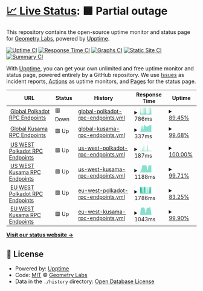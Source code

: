 # [📈 Live Status](https://status.substrate.geometry.io): <!--live status--> **🟧 Partial outage**

This repository contains the open-source uptime monitor and status page for [Geometry Labs](https://status.substrate.geometry.io), powered by [Upptime](https://github.com/upptime/upptime).

[![Uptime CI](https://github.com/geometry-labs/substrate-status-page/workflows/Uptime%20CI/badge.svg)](https://github.com/geometry-labs/substrate-status-page/actions?query=workflow%3A%22Uptime+CI%22)
[![Response Time CI](https://github.com/geometry-labs/substrate-status-page/workflows/Response%20Time%20CI/badge.svg)](https://github.com/geometry-labs/substrate-status-page/actions?query=workflow%3A%22Response+Time+CI%22)
[![Graphs CI](https://github.com/geometry-labs/substrate-status-page/workflows/Graphs%20CI/badge.svg)](https://github.com/geometry-labs/substrate-status-page/actions?query=workflow%3A%22Graphs+CI%22)
[![Static Site CI](https://github.com/geometry-labs/substrate-status-page/workflows/Static%20Site%20CI/badge.svg)](https://github.com/geometry-labs/substrate-status-page/actions?query=workflow%3A%22Static+Site+CI%22)
[![Summary CI](https://github.com/geometry-labs/substrate-status-page/workflows/Summary%20CI/badge.svg)](https://github.com/geometry-labs/substrate-status-page/actions?query=workflow%3A%22Summary+CI%22)

With [Upptime](https://upptime.js.org), you can get your own unlimited and free uptime monitor and status page, powered entirely by a GitHub repository. We use [Issues](https://github.com/geometry-labs/substrate-status-page/issues) as incident reports, [Actions](https://github.com/geometry-labs/substrate-status-page/actions) as uptime monitors, and [Pages](https://status.substrate.geometry.io) for the status page.

<!--start: status pages-->
<!-- This summary is generated by Upptime (https://github.com/upptime/upptime) -->
<!-- Do not edit this manually, your changes will be overwritten -->
<!-- prettier-ignore -->
| URL | Status | History | Response Time | Uptime |
| --- | ------ | ------- | ------------- | ------ |
| <img alt="" src="https://favicons.githubusercontent.com/polkadot.geometry.io" height="13"> [Global Polkadot RPC Endpoints](https://polkadot.geometry.io/api) | 🟥 Down | [global-polkadot-rpc-endpoints.yml](https://github.com/geometry-labs/substrate-status-page/commits/HEAD/history/global-polkadot-rpc-endpoints.yml) | <details><summary><img alt="Response time graph" src="./graphs/global-polkadot-rpc-endpoints/response-time-week.png" height="20"> 786ms</summary><br><a href="https://status.substrate.geometry.io/history/global-polkadot-rpc-endpoints"><img alt="Response time 1434" src="https://img.shields.io/endpoint?url=https%3A%2F%2Fraw.githubusercontent.com%2Fgeometry-labs%2Fsubstrate-status-page%2FHEAD%2Fapi%2Fglobal-polkadot-rpc-endpoints%2Fresponse-time.json"></a><br><a href="https://status.substrate.geometry.io/history/global-polkadot-rpc-endpoints"><img alt="24-hour response time 1060" src="https://img.shields.io/endpoint?url=https%3A%2F%2Fraw.githubusercontent.com%2Fgeometry-labs%2Fsubstrate-status-page%2FHEAD%2Fapi%2Fglobal-polkadot-rpc-endpoints%2Fresponse-time-day.json"></a><br><a href="https://status.substrate.geometry.io/history/global-polkadot-rpc-endpoints"><img alt="7-day response time 786" src="https://img.shields.io/endpoint?url=https%3A%2F%2Fraw.githubusercontent.com%2Fgeometry-labs%2Fsubstrate-status-page%2FHEAD%2Fapi%2Fglobal-polkadot-rpc-endpoints%2Fresponse-time-week.json"></a><br><a href="https://status.substrate.geometry.io/history/global-polkadot-rpc-endpoints"><img alt="30-day response time 1381" src="https://img.shields.io/endpoint?url=https%3A%2F%2Fraw.githubusercontent.com%2Fgeometry-labs%2Fsubstrate-status-page%2FHEAD%2Fapi%2Fglobal-polkadot-rpc-endpoints%2Fresponse-time-month.json"></a><br><a href="https://status.substrate.geometry.io/history/global-polkadot-rpc-endpoints"><img alt="1-year response time 1434" src="https://img.shields.io/endpoint?url=https%3A%2F%2Fraw.githubusercontent.com%2Fgeometry-labs%2Fsubstrate-status-page%2FHEAD%2Fapi%2Fglobal-polkadot-rpc-endpoints%2Fresponse-time-year.json"></a></details> | <details><summary><a href="https://status.substrate.geometry.io/history/global-polkadot-rpc-endpoints">89.45%</a></summary><a href="https://status.substrate.geometry.io/history/global-polkadot-rpc-endpoints"><img alt="All-time uptime 96.62%" src="https://img.shields.io/endpoint?url=https%3A%2F%2Fraw.githubusercontent.com%2Fgeometry-labs%2Fsubstrate-status-page%2FHEAD%2Fapi%2Fglobal-polkadot-rpc-endpoints%2Fuptime.json"></a><br><a href="https://status.substrate.geometry.io/history/global-polkadot-rpc-endpoints"><img alt="24-hour uptime 85.79%" src="https://img.shields.io/endpoint?url=https%3A%2F%2Fraw.githubusercontent.com%2Fgeometry-labs%2Fsubstrate-status-page%2FHEAD%2Fapi%2Fglobal-polkadot-rpc-endpoints%2Fuptime-day.json"></a><br><a href="https://status.substrate.geometry.io/history/global-polkadot-rpc-endpoints"><img alt="7-day uptime 89.45%" src="https://img.shields.io/endpoint?url=https%3A%2F%2Fraw.githubusercontent.com%2Fgeometry-labs%2Fsubstrate-status-page%2FHEAD%2Fapi%2Fglobal-polkadot-rpc-endpoints%2Fuptime-week.json"></a><br><a href="https://status.substrate.geometry.io/history/global-polkadot-rpc-endpoints"><img alt="30-day uptime 96.62%" src="https://img.shields.io/endpoint?url=https%3A%2F%2Fraw.githubusercontent.com%2Fgeometry-labs%2Fsubstrate-status-page%2FHEAD%2Fapi%2Fglobal-polkadot-rpc-endpoints%2Fuptime-month.json"></a><br><a href="https://status.substrate.geometry.io/history/global-polkadot-rpc-endpoints"><img alt="1-year uptime 96.62%" src="https://img.shields.io/endpoint?url=https%3A%2F%2Fraw.githubusercontent.com%2Fgeometry-labs%2Fsubstrate-status-page%2FHEAD%2Fapi%2Fglobal-polkadot-rpc-endpoints%2Fuptime-year.json"></a></details>
| <img alt="" src="https://favicons.githubusercontent.com/kusama.geometry.io" height="13"> [Global Kusama RPC Endpoints](https://kusama.geometry.io/api) | 🟩 Up | [global-kusama-rpc-endpoints.yml](https://github.com/geometry-labs/substrate-status-page/commits/HEAD/history/global-kusama-rpc-endpoints.yml) | <details><summary><img alt="Response time graph" src="./graphs/global-kusama-rpc-endpoints/response-time-week.png" height="20"> 337ms</summary><br><a href="https://status.substrate.geometry.io/history/global-kusama-rpc-endpoints"><img alt="Response time 741" src="https://img.shields.io/endpoint?url=https%3A%2F%2Fraw.githubusercontent.com%2Fgeometry-labs%2Fsubstrate-status-page%2FHEAD%2Fapi%2Fglobal-kusama-rpc-endpoints%2Fresponse-time.json"></a><br><a href="https://status.substrate.geometry.io/history/global-kusama-rpc-endpoints"><img alt="24-hour response time 402" src="https://img.shields.io/endpoint?url=https%3A%2F%2Fraw.githubusercontent.com%2Fgeometry-labs%2Fsubstrate-status-page%2FHEAD%2Fapi%2Fglobal-kusama-rpc-endpoints%2Fresponse-time-day.json"></a><br><a href="https://status.substrate.geometry.io/history/global-kusama-rpc-endpoints"><img alt="7-day response time 337" src="https://img.shields.io/endpoint?url=https%3A%2F%2Fraw.githubusercontent.com%2Fgeometry-labs%2Fsubstrate-status-page%2FHEAD%2Fapi%2Fglobal-kusama-rpc-endpoints%2Fresponse-time-week.json"></a><br><a href="https://status.substrate.geometry.io/history/global-kusama-rpc-endpoints"><img alt="30-day response time 362" src="https://img.shields.io/endpoint?url=https%3A%2F%2Fraw.githubusercontent.com%2Fgeometry-labs%2Fsubstrate-status-page%2FHEAD%2Fapi%2Fglobal-kusama-rpc-endpoints%2Fresponse-time-month.json"></a><br><a href="https://status.substrate.geometry.io/history/global-kusama-rpc-endpoints"><img alt="1-year response time 741" src="https://img.shields.io/endpoint?url=https%3A%2F%2Fraw.githubusercontent.com%2Fgeometry-labs%2Fsubstrate-status-page%2FHEAD%2Fapi%2Fglobal-kusama-rpc-endpoints%2Fresponse-time-year.json"></a></details> | <details><summary><a href="https://status.substrate.geometry.io/history/global-kusama-rpc-endpoints">99.68%</a></summary><a href="https://status.substrate.geometry.io/history/global-kusama-rpc-endpoints"><img alt="All-time uptime 0.00%" src="https://img.shields.io/endpoint?url=https%3A%2F%2Fraw.githubusercontent.com%2Fgeometry-labs%2Fsubstrate-status-page%2FHEAD%2Fapi%2Fglobal-kusama-rpc-endpoints%2Fuptime.json"></a><br><a href="https://status.substrate.geometry.io/history/global-kusama-rpc-endpoints"><img alt="24-hour uptime 100.00%" src="https://img.shields.io/endpoint?url=https%3A%2F%2Fraw.githubusercontent.com%2Fgeometry-labs%2Fsubstrate-status-page%2FHEAD%2Fapi%2Fglobal-kusama-rpc-endpoints%2Fuptime-day.json"></a><br><a href="https://status.substrate.geometry.io/history/global-kusama-rpc-endpoints"><img alt="7-day uptime 99.68%" src="https://img.shields.io/endpoint?url=https%3A%2F%2Fraw.githubusercontent.com%2Fgeometry-labs%2Fsubstrate-status-page%2FHEAD%2Fapi%2Fglobal-kusama-rpc-endpoints%2Fuptime-week.json"></a><br><a href="https://status.substrate.geometry.io/history/global-kusama-rpc-endpoints"><img alt="30-day uptime 34.60%" src="https://img.shields.io/endpoint?url=https%3A%2F%2Fraw.githubusercontent.com%2Fgeometry-labs%2Fsubstrate-status-page%2FHEAD%2Fapi%2Fglobal-kusama-rpc-endpoints%2Fuptime-month.json"></a><br><a href="https://status.substrate.geometry.io/history/global-kusama-rpc-endpoints"><img alt="1-year uptime 0.00%" src="https://img.shields.io/endpoint?url=https%3A%2F%2Fraw.githubusercontent.com%2Fgeometry-labs%2Fsubstrate-status-page%2FHEAD%2Fapi%2Fglobal-kusama-rpc-endpoints%2Fuptime-year.json"></a></details>
| <img alt="" src="https://favicons.githubusercontent.com/polkadot-us-west-2.geometry.io" height="13"> [US WEST Polkadot RPC Endpoints](https://polkadot-us-west-2.geometry.io/api) | 🟩 Up | [us-west-polkadot-rpc-endpoints.yml](https://github.com/geometry-labs/substrate-status-page/commits/HEAD/history/us-west-polkadot-rpc-endpoints.yml) | <details><summary><img alt="Response time graph" src="./graphs/us-west-polkadot-rpc-endpoints/response-time-week.png" height="20"> 187ms</summary><br><a href="https://status.substrate.geometry.io/history/us-west-polkadot-rpc-endpoints"><img alt="Response time 1358" src="https://img.shields.io/endpoint?url=https%3A%2F%2Fraw.githubusercontent.com%2Fgeometry-labs%2Fsubstrate-status-page%2FHEAD%2Fapi%2Fus-west-polkadot-rpc-endpoints%2Fresponse-time.json"></a><br><a href="https://status.substrate.geometry.io/history/us-west-polkadot-rpc-endpoints"><img alt="24-hour response time 86" src="https://img.shields.io/endpoint?url=https%3A%2F%2Fraw.githubusercontent.com%2Fgeometry-labs%2Fsubstrate-status-page%2FHEAD%2Fapi%2Fus-west-polkadot-rpc-endpoints%2Fresponse-time-day.json"></a><br><a href="https://status.substrate.geometry.io/history/us-west-polkadot-rpc-endpoints"><img alt="7-day response time 187" src="https://img.shields.io/endpoint?url=https%3A%2F%2Fraw.githubusercontent.com%2Fgeometry-labs%2Fsubstrate-status-page%2FHEAD%2Fapi%2Fus-west-polkadot-rpc-endpoints%2Fresponse-time-week.json"></a><br><a href="https://status.substrate.geometry.io/history/us-west-polkadot-rpc-endpoints"><img alt="30-day response time 1276" src="https://img.shields.io/endpoint?url=https%3A%2F%2Fraw.githubusercontent.com%2Fgeometry-labs%2Fsubstrate-status-page%2FHEAD%2Fapi%2Fus-west-polkadot-rpc-endpoints%2Fresponse-time-month.json"></a><br><a href="https://status.substrate.geometry.io/history/us-west-polkadot-rpc-endpoints"><img alt="1-year response time 1358" src="https://img.shields.io/endpoint?url=https%3A%2F%2Fraw.githubusercontent.com%2Fgeometry-labs%2Fsubstrate-status-page%2FHEAD%2Fapi%2Fus-west-polkadot-rpc-endpoints%2Fresponse-time-year.json"></a></details> | <details><summary><a href="https://status.substrate.geometry.io/history/us-west-polkadot-rpc-endpoints">100.00%</a></summary><a href="https://status.substrate.geometry.io/history/us-west-polkadot-rpc-endpoints"><img alt="All-time uptime 95.13%" src="https://img.shields.io/endpoint?url=https%3A%2F%2Fraw.githubusercontent.com%2Fgeometry-labs%2Fsubstrate-status-page%2FHEAD%2Fapi%2Fus-west-polkadot-rpc-endpoints%2Fuptime.json"></a><br><a href="https://status.substrate.geometry.io/history/us-west-polkadot-rpc-endpoints"><img alt="24-hour uptime 100.00%" src="https://img.shields.io/endpoint?url=https%3A%2F%2Fraw.githubusercontent.com%2Fgeometry-labs%2Fsubstrate-status-page%2FHEAD%2Fapi%2Fus-west-polkadot-rpc-endpoints%2Fuptime-day.json"></a><br><a href="https://status.substrate.geometry.io/history/us-west-polkadot-rpc-endpoints"><img alt="7-day uptime 100.00%" src="https://img.shields.io/endpoint?url=https%3A%2F%2Fraw.githubusercontent.com%2Fgeometry-labs%2Fsubstrate-status-page%2FHEAD%2Fapi%2Fus-west-polkadot-rpc-endpoints%2Fuptime-week.json"></a><br><a href="https://status.substrate.geometry.io/history/us-west-polkadot-rpc-endpoints"><img alt="30-day uptime 95.13%" src="https://img.shields.io/endpoint?url=https%3A%2F%2Fraw.githubusercontent.com%2Fgeometry-labs%2Fsubstrate-status-page%2FHEAD%2Fapi%2Fus-west-polkadot-rpc-endpoints%2Fuptime-month.json"></a><br><a href="https://status.substrate.geometry.io/history/us-west-polkadot-rpc-endpoints"><img alt="1-year uptime 95.13%" src="https://img.shields.io/endpoint?url=https%3A%2F%2Fraw.githubusercontent.com%2Fgeometry-labs%2Fsubstrate-status-page%2FHEAD%2Fapi%2Fus-west-polkadot-rpc-endpoints%2Fuptime-year.json"></a></details>
| <img alt="" src="https://favicons.githubusercontent.com/kusama-us-west-2.geometry.io" height="13"> [US WEST Kusama RPC Endpoints](https://kusama-us-west-2.geometry.io/api) | 🟩 Up | [us-west-kusama-rpc-endpoints.yml](https://github.com/geometry-labs/substrate-status-page/commits/HEAD/history/us-west-kusama-rpc-endpoints.yml) | <details><summary><img alt="Response time graph" src="./graphs/us-west-kusama-rpc-endpoints/response-time-week.png" height="20"> 1188ms</summary><br><a href="https://status.substrate.geometry.io/history/us-west-kusama-rpc-endpoints"><img alt="Response time 1381" src="https://img.shields.io/endpoint?url=https%3A%2F%2Fraw.githubusercontent.com%2Fgeometry-labs%2Fsubstrate-status-page%2FHEAD%2Fapi%2Fus-west-kusama-rpc-endpoints%2Fresponse-time.json"></a><br><a href="https://status.substrate.geometry.io/history/us-west-kusama-rpc-endpoints"><img alt="24-hour response time 1283" src="https://img.shields.io/endpoint?url=https%3A%2F%2Fraw.githubusercontent.com%2Fgeometry-labs%2Fsubstrate-status-page%2FHEAD%2Fapi%2Fus-west-kusama-rpc-endpoints%2Fresponse-time-day.json"></a><br><a href="https://status.substrate.geometry.io/history/us-west-kusama-rpc-endpoints"><img alt="7-day response time 1188" src="https://img.shields.io/endpoint?url=https%3A%2F%2Fraw.githubusercontent.com%2Fgeometry-labs%2Fsubstrate-status-page%2FHEAD%2Fapi%2Fus-west-kusama-rpc-endpoints%2Fresponse-time-week.json"></a><br><a href="https://status.substrate.geometry.io/history/us-west-kusama-rpc-endpoints"><img alt="30-day response time 1033" src="https://img.shields.io/endpoint?url=https%3A%2F%2Fraw.githubusercontent.com%2Fgeometry-labs%2Fsubstrate-status-page%2FHEAD%2Fapi%2Fus-west-kusama-rpc-endpoints%2Fresponse-time-month.json"></a><br><a href="https://status.substrate.geometry.io/history/us-west-kusama-rpc-endpoints"><img alt="1-year response time 1381" src="https://img.shields.io/endpoint?url=https%3A%2F%2Fraw.githubusercontent.com%2Fgeometry-labs%2Fsubstrate-status-page%2FHEAD%2Fapi%2Fus-west-kusama-rpc-endpoints%2Fresponse-time-year.json"></a></details> | <details><summary><a href="https://status.substrate.geometry.io/history/us-west-kusama-rpc-endpoints">99.71%</a></summary><a href="https://status.substrate.geometry.io/history/us-west-kusama-rpc-endpoints"><img alt="All-time uptime 29.40%" src="https://img.shields.io/endpoint?url=https%3A%2F%2Fraw.githubusercontent.com%2Fgeometry-labs%2Fsubstrate-status-page%2FHEAD%2Fapi%2Fus-west-kusama-rpc-endpoints%2Fuptime.json"></a><br><a href="https://status.substrate.geometry.io/history/us-west-kusama-rpc-endpoints"><img alt="24-hour uptime 99.51%" src="https://img.shields.io/endpoint?url=https%3A%2F%2Fraw.githubusercontent.com%2Fgeometry-labs%2Fsubstrate-status-page%2FHEAD%2Fapi%2Fus-west-kusama-rpc-endpoints%2Fuptime-day.json"></a><br><a href="https://status.substrate.geometry.io/history/us-west-kusama-rpc-endpoints"><img alt="7-day uptime 99.71%" src="https://img.shields.io/endpoint?url=https%3A%2F%2Fraw.githubusercontent.com%2Fgeometry-labs%2Fsubstrate-status-page%2FHEAD%2Fapi%2Fus-west-kusama-rpc-endpoints%2Fuptime-week.json"></a><br><a href="https://status.substrate.geometry.io/history/us-west-kusama-rpc-endpoints"><img alt="30-day uptime 34.60%" src="https://img.shields.io/endpoint?url=https%3A%2F%2Fraw.githubusercontent.com%2Fgeometry-labs%2Fsubstrate-status-page%2FHEAD%2Fapi%2Fus-west-kusama-rpc-endpoints%2Fuptime-month.json"></a><br><a href="https://status.substrate.geometry.io/history/us-west-kusama-rpc-endpoints"><img alt="1-year uptime 29.40%" src="https://img.shields.io/endpoint?url=https%3A%2F%2Fraw.githubusercontent.com%2Fgeometry-labs%2Fsubstrate-status-page%2FHEAD%2Fapi%2Fus-west-kusama-rpc-endpoints%2Fuptime-year.json"></a></details>
| <img alt="" src="https://favicons.githubusercontent.com/polkadot-eu-west-1.geometry.io" height="13"> [EU WEST Polkadot RPC Endpoints](https://polkadot-eu-west-1.geometry.io/api) | 🟩 Up | [eu-west-polkadot-rpc-endpoints.yml](https://github.com/geometry-labs/substrate-status-page/commits/HEAD/history/eu-west-polkadot-rpc-endpoints.yml) | <details><summary><img alt="Response time graph" src="./graphs/eu-west-polkadot-rpc-endpoints/response-time-week.png" height="20"> 1786ms</summary><br><a href="https://status.substrate.geometry.io/history/eu-west-polkadot-rpc-endpoints"><img alt="Response time 2191" src="https://img.shields.io/endpoint?url=https%3A%2F%2Fraw.githubusercontent.com%2Fgeometry-labs%2Fsubstrate-status-page%2FHEAD%2Fapi%2Feu-west-polkadot-rpc-endpoints%2Fresponse-time.json"></a><br><a href="https://status.substrate.geometry.io/history/eu-west-polkadot-rpc-endpoints"><img alt="24-hour response time 1584" src="https://img.shields.io/endpoint?url=https%3A%2F%2Fraw.githubusercontent.com%2Fgeometry-labs%2Fsubstrate-status-page%2FHEAD%2Fapi%2Feu-west-polkadot-rpc-endpoints%2Fresponse-time-day.json"></a><br><a href="https://status.substrate.geometry.io/history/eu-west-polkadot-rpc-endpoints"><img alt="7-day response time 1786" src="https://img.shields.io/endpoint?url=https%3A%2F%2Fraw.githubusercontent.com%2Fgeometry-labs%2Fsubstrate-status-page%2FHEAD%2Fapi%2Feu-west-polkadot-rpc-endpoints%2Fresponse-time-week.json"></a><br><a href="https://status.substrate.geometry.io/history/eu-west-polkadot-rpc-endpoints"><img alt="30-day response time 2197" src="https://img.shields.io/endpoint?url=https%3A%2F%2Fraw.githubusercontent.com%2Fgeometry-labs%2Fsubstrate-status-page%2FHEAD%2Fapi%2Feu-west-polkadot-rpc-endpoints%2Fresponse-time-month.json"></a><br><a href="https://status.substrate.geometry.io/history/eu-west-polkadot-rpc-endpoints"><img alt="1-year response time 2191" src="https://img.shields.io/endpoint?url=https%3A%2F%2Fraw.githubusercontent.com%2Fgeometry-labs%2Fsubstrate-status-page%2FHEAD%2Fapi%2Feu-west-polkadot-rpc-endpoints%2Fresponse-time-year.json"></a></details> | <details><summary><a href="https://status.substrate.geometry.io/history/eu-west-polkadot-rpc-endpoints">83.25%</a></summary><a href="https://status.substrate.geometry.io/history/eu-west-polkadot-rpc-endpoints"><img alt="All-time uptime 94.62%" src="https://img.shields.io/endpoint?url=https%3A%2F%2Fraw.githubusercontent.com%2Fgeometry-labs%2Fsubstrate-status-page%2FHEAD%2Fapi%2Feu-west-polkadot-rpc-endpoints%2Fuptime.json"></a><br><a href="https://status.substrate.geometry.io/history/eu-west-polkadot-rpc-endpoints"><img alt="24-hour uptime 84.62%" src="https://img.shields.io/endpoint?url=https%3A%2F%2Fraw.githubusercontent.com%2Fgeometry-labs%2Fsubstrate-status-page%2FHEAD%2Fapi%2Feu-west-polkadot-rpc-endpoints%2Fuptime-day.json"></a><br><a href="https://status.substrate.geometry.io/history/eu-west-polkadot-rpc-endpoints"><img alt="7-day uptime 83.25%" src="https://img.shields.io/endpoint?url=https%3A%2F%2Fraw.githubusercontent.com%2Fgeometry-labs%2Fsubstrate-status-page%2FHEAD%2Fapi%2Feu-west-polkadot-rpc-endpoints%2Fuptime-week.json"></a><br><a href="https://status.substrate.geometry.io/history/eu-west-polkadot-rpc-endpoints"><img alt="30-day uptime 94.62%" src="https://img.shields.io/endpoint?url=https%3A%2F%2Fraw.githubusercontent.com%2Fgeometry-labs%2Fsubstrate-status-page%2FHEAD%2Fapi%2Feu-west-polkadot-rpc-endpoints%2Fuptime-month.json"></a><br><a href="https://status.substrate.geometry.io/history/eu-west-polkadot-rpc-endpoints"><img alt="1-year uptime 94.62%" src="https://img.shields.io/endpoint?url=https%3A%2F%2Fraw.githubusercontent.com%2Fgeometry-labs%2Fsubstrate-status-page%2FHEAD%2Fapi%2Feu-west-polkadot-rpc-endpoints%2Fuptime-year.json"></a></details>
| <img alt="" src="https://favicons.githubusercontent.com/kusama-eu-west-1.geometry.io" height="13"> [EU WEST Kusama RPC Endpoints](https://kusama-eu-west-1.geometry.io/api) | 🟩 Up | [eu-west-kusama-rpc-endpoints.yml](https://github.com/geometry-labs/substrate-status-page/commits/HEAD/history/eu-west-kusama-rpc-endpoints.yml) | <details><summary><img alt="Response time graph" src="./graphs/eu-west-kusama-rpc-endpoints/response-time-week.png" height="20"> 1043ms</summary><br><a href="https://status.substrate.geometry.io/history/eu-west-kusama-rpc-endpoints"><img alt="Response time 977" src="https://img.shields.io/endpoint?url=https%3A%2F%2Fraw.githubusercontent.com%2Fgeometry-labs%2Fsubstrate-status-page%2FHEAD%2Fapi%2Feu-west-kusama-rpc-endpoints%2Fresponse-time.json"></a><br><a href="https://status.substrate.geometry.io/history/eu-west-kusama-rpc-endpoints"><img alt="24-hour response time 260" src="https://img.shields.io/endpoint?url=https%3A%2F%2Fraw.githubusercontent.com%2Fgeometry-labs%2Fsubstrate-status-page%2FHEAD%2Fapi%2Feu-west-kusama-rpc-endpoints%2Fresponse-time-day.json"></a><br><a href="https://status.substrate.geometry.io/history/eu-west-kusama-rpc-endpoints"><img alt="7-day response time 1043" src="https://img.shields.io/endpoint?url=https%3A%2F%2Fraw.githubusercontent.com%2Fgeometry-labs%2Fsubstrate-status-page%2FHEAD%2Fapi%2Feu-west-kusama-rpc-endpoints%2Fresponse-time-week.json"></a><br><a href="https://status.substrate.geometry.io/history/eu-west-kusama-rpc-endpoints"><img alt="30-day response time 979" src="https://img.shields.io/endpoint?url=https%3A%2F%2Fraw.githubusercontent.com%2Fgeometry-labs%2Fsubstrate-status-page%2FHEAD%2Fapi%2Feu-west-kusama-rpc-endpoints%2Fresponse-time-month.json"></a><br><a href="https://status.substrate.geometry.io/history/eu-west-kusama-rpc-endpoints"><img alt="1-year response time 977" src="https://img.shields.io/endpoint?url=https%3A%2F%2Fraw.githubusercontent.com%2Fgeometry-labs%2Fsubstrate-status-page%2FHEAD%2Fapi%2Feu-west-kusama-rpc-endpoints%2Fresponse-time-year.json"></a></details> | <details><summary><a href="https://status.substrate.geometry.io/history/eu-west-kusama-rpc-endpoints">99.90%</a></summary><a href="https://status.substrate.geometry.io/history/eu-west-kusama-rpc-endpoints"><img alt="All-time uptime 95.85%" src="https://img.shields.io/endpoint?url=https%3A%2F%2Fraw.githubusercontent.com%2Fgeometry-labs%2Fsubstrate-status-page%2FHEAD%2Fapi%2Feu-west-kusama-rpc-endpoints%2Fuptime.json"></a><br><a href="https://status.substrate.geometry.io/history/eu-west-kusama-rpc-endpoints"><img alt="24-hour uptime 100.00%" src="https://img.shields.io/endpoint?url=https%3A%2F%2Fraw.githubusercontent.com%2Fgeometry-labs%2Fsubstrate-status-page%2FHEAD%2Fapi%2Feu-west-kusama-rpc-endpoints%2Fuptime-day.json"></a><br><a href="https://status.substrate.geometry.io/history/eu-west-kusama-rpc-endpoints"><img alt="7-day uptime 99.90%" src="https://img.shields.io/endpoint?url=https%3A%2F%2Fraw.githubusercontent.com%2Fgeometry-labs%2Fsubstrate-status-page%2FHEAD%2Fapi%2Feu-west-kusama-rpc-endpoints%2Fuptime-week.json"></a><br><a href="https://status.substrate.geometry.io/history/eu-west-kusama-rpc-endpoints"><img alt="30-day uptime 99.80%" src="https://img.shields.io/endpoint?url=https%3A%2F%2Fraw.githubusercontent.com%2Fgeometry-labs%2Fsubstrate-status-page%2FHEAD%2Fapi%2Feu-west-kusama-rpc-endpoints%2Fuptime-month.json"></a><br><a href="https://status.substrate.geometry.io/history/eu-west-kusama-rpc-endpoints"><img alt="1-year uptime 95.85%" src="https://img.shields.io/endpoint?url=https%3A%2F%2Fraw.githubusercontent.com%2Fgeometry-labs%2Fsubstrate-status-page%2FHEAD%2Fapi%2Feu-west-kusama-rpc-endpoints%2Fuptime-year.json"></a></details>

<!--end: status pages-->

[**Visit our status website →**](https://status.substrate.geometry.io)

## 📄 License

- Powered by: [Upptime](https://github.com/upptime/upptime)
- Code: [MIT](./LICENSE) © [Geometry Labs](https://status.substrate.geometry.io)
- Data in the `./history` directory: [Open Database License](https://opendatacommons.org/licenses/odbl/1-0/)
